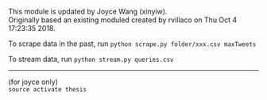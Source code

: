 This module is updated by Joyce Wang (xinyiw).  
Originally based an existing moduled created by rvillaco on Thu Oct 4 17:23:35 2018.

To scrape data in the past, run
`python scrape.py folder/xxx.csv maxTweets`

To stream data, run
`python stream.py queries.csv`

---
(for joyce only)  
`source activate thesis`


